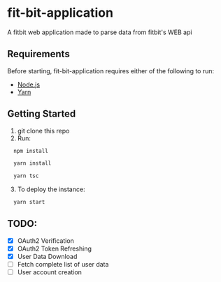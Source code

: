 # fit-bit-application

A fitbit web application made to parse data from fitbit's WEB api


## Requirements
Before starting, fit-bit-application requires either of the following to run:
- [Node.js](https://nodejs.org/)
- [Yarn](https://formulae.brew.sh/formula/yarn)

## Getting Started

1. git clone this repo
2. Run:

```bash
  npm install
```

```bash
  yarn install
```
```bash
  yarn tsc
```
3. To deploy the instance:
```bash
  yarn start
```


## TODO:
- [X] OAuth2 Verification
- [X] OAuth2 Token Refreshing
- [X] User Data Download
- [ ] Fetch complete list of user data
- [ ] User account creation